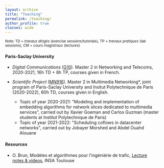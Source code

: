 ```yaml
---
layout: archive
title: "Teaching"
permalink: /teaching/
author_profile: true
classes: wide
---
```


<small>Note: TD = *travaux dirigés* (exercise sessions/tutorials), TP = *travaux pratiques* (lab sessions), CM = *cours magistraux* (lectures)</small>


#### Paris-Saclay University

* *Digital Communications* ([G10](https://www.universite-paris-saclay.fr/formation/master/electronique-energie-electrique-automatique/m2-reseaux-et-telecoms)). Master 2 in Networking and Telecoms, 2020-2021, 16h TD + 8h TP, courses given in French.

* *Scientific Project* ([MN916](https://www.universite-paris-saclay.fr/en/education/master/electrical-engineering/m2-multimedia-networking)). Master 2 in Multimedia Networking*, joint program of Paris-Saclay University and Insitut Polytechnique de Paris (2020-2022), 60h TD, courses given in English.
  * Topic of year 2020-2021: "Modeling and implementation of embedding algorithms for network slices dedicated to multimedia services", carried out by Xavier Goeman and Carlos Guzman (master students at Institut Polytechnique de Paris)
  * Topic of year 2021-2022: "Scheduling coflows in datacenter networks", carried out by Jobayer Morshed and Abdel Ouahd Alouane


#### Resources
* O. Brun, Modèles et algorithmes pour l'ingéniérie de trafic, [Lecture notes & videos](https://luuquangtrung.github.io/teaching/resources/brun/), INSA Toulouse
